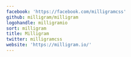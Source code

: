 ```yaml
---
facebook: 'https://facebook.com/milligramcss'
github: milligram/milligram
logohandle: milligramio
sort: milligram
title: Milligram
twitter: milligramcss
website: 'https://milligram.io/'
---
```

